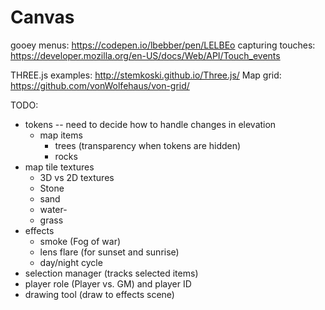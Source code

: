 # Canvas
gooey menus: https://codepen.io/lbebber/pen/LELBEo
capturing touches: https://developer.mozilla.org/en-US/docs/Web/API/Touch_events


THREE.js examples: http://stemkoski.github.io/Three.js/
Map grid: https://github.com/vonWolfehaus/von-grid/

TODO:

- tokens -- need to decide how to handle changes in elevation
    - map items
        - trees (transparency when tokens are hidden)
        - rocks
- map tile textures
    - 3D vs 2D textures
    - Stone
    - sand
    - water-
    - grass
- effects
    - smoke (Fog of war)
    - lens flare (for sunset and sunrise)
    - day/night cycle
- selection manager (tracks selected items)
- player role (Player vs. GM) and player ID
- drawing tool (draw to effects scene)

